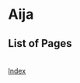 # Aija

<h2 style="margin-bottom: 35px;">List of Pages</h2>

<a href="index.html" target="_blank">Index</a><br />


